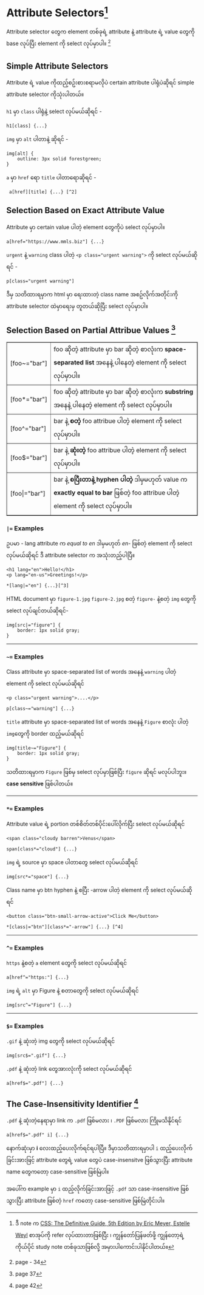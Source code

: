# Attribute Selectors[^0]
Attribute selector တွေက element တစ်ခုရဲ့ attribute နဲ့ attribute ရဲ့ value တွေကို base လုပ်ပြီး element ကို select လုပ်မှာပါ။ [^1]

## Simple Attribute Selectors
Attribute ရဲ့ value ကိုထည့်စဥ်းစားစရာမလိုပဲ certain attribute ပါရုံပဲဆိုရင် simple attribute selector ကိုသုံးပါတယ်။ 

`h1` မှာ `class` ပါရုံနဲ့ select လုပ်မယ်ဆိုရင် - 
    
    h1[class] {...}

`img` မှာ `alt` ပါတာနဲ့ ဆိုရင် - 

    img[alt] {
        outline: 3px solid forestgreen;
    } 

`a` မှာ `href` ရော `title` ပါတာရောဆိုရင် - 

     a[href][title] {...} [^2]

## Selection Based on Exact Attribute Value
Attribute မှာ certain value ပါတဲ့ element တွေကိုပဲ select လုပ်မှာပါ။

    a[href="https://www.mmls.biz"] {...}

`urgent` နဲ့ `warning` class ပါတဲ့ `<p class="urgent warning">` ကို select လုပ်မယ်ဆိုရင် - 

    p[class="urgent warning"]

ဒီမှ သတိထားရမှာက html မှာ ရေးထားတဲ့ class name အစဥ်လိုက်အတိုင်းကို attribute selector ထဲမှာရေးမှ တူတယ်ဆိုပြီး select လုပ်မှာပါ။  

## Selection Based on Partial Attribue Values [^3]
<table border=1>
<tr>
<td width="20%">[foo~="bar"]</td>
<td>foo ဆိုတဲ့ attribute မှာ bar ဆိုတဲ့ စာလုံးက <strong>space-separated list</strong> အနေနဲ့ ပါနေတဲ့ element ကို select လုပ်မှာပါ။ </td>
</tr>
<tr>
<td>[foo*="bar"]</td>
<td>foo ဆိုတဲ့ attribute မှာ bar ဆိုတဲ့ စာလုံးက <strong>substring</strong> အနေနဲ့ ပါနေတဲ့ element ကို select လုပ်မှာပါ။</td>
</tr>
<tr>
<td>[foo^="bar"]</td>
<td>bar နဲ့ <strong>စတဲ့</strong> foo attribue ပါတဲ့ element ကို select လုပ်မှာပါ။</td>
</tr>
<tr>
<td>[foo$="bar"]</td>
<td>bar နဲ့ <strong>ဆုံးတဲ့</strong> foo attribue ပါတဲ့ element ကို select လုပ်မှာပါ။</td>
</tr>
<tr>
<td>[foo|="bar"]</td>
<td>bar နဲ့ <strong>စပြီးတာနဲ့ hyphen ပါတဲ့</strong> ဒါမှမဟုတ် value က <strong>exactly equal to bar</strong> ဖြစ်တဲ့ foo attribue ပါတဲ့ element ကို select လုပ်မှာပါ။
</td>
</tr>
</table>

### `|=` Examples
ဥပမာ - lang attribute က <em>equal to en</em> ဒါမှမဟုတ် <em>en-</em> ဖြစ်တဲ့ element ကို select လုပ်မယ်ဆိုရင် ဒီ attribute selector က အသုံးတည့်ပါပြီ။  

    <h1 lang="en">Hello!</h1>
    <p lang="en-us">Greetings!</p>

    *[lang|="en"] {...}[^3]

HTML document မှာ `figure-1.jpg` `figure-2.jpg` စတဲ့ `figure-` နဲ့စတဲ့ `img` တွေကို select လုပ်ချင်တယ်ဆိုရင်- 

    img[src|="figure"] {
        border: 1px solid gray;
    }

---

### `~=` Examples
Class attribute မှာ space-separated list of words အနေနဲ့ `warning` ပါတဲ့ element ကို select လုပ်မယ်ဆိုရင်

    <p class="urgent warning">....</p>

    p[class~="warning"] {...}

`title` attribute မှာ space-separated list of words အနေနဲ့ `Figure` စာလုံး ပါတဲ့ `img`တွေကို border ထည့်မယ်ဆိုရင် 

    img[title~="Figure"] {
        border: 1px solid gray;
    }

သတိထားရမှာက `Figure` ဖြစ်မှ select လုပ်မှာဖြစ်ပြီး `figure` ဆိုရင် မလုပ်ပါဘူး။  <strong>case sensitive</strong> ဖြစ်ပါတယ်။  

---

### `*=` Examples
Attribute value ရဲ့ portion တစ်စိတ်တစ်ပိုင်းပေါ်လိုက်ပြီး select လုပ်မယ်ဆိုရင် 

    <span class="cloudy barren">Venus</span>

    span[class*="cloud"] {...}

`img` ရဲ့ source မှာ space ပါတာတွေ select လုပ်မယ်ဆိုရင် 

    img[src*="space"] {...}

Class name မှာ btn hyphen နဲ့ စပြီး -arrow ပါတဲ့ element ကို select လုပ်မယ်ဆိုရင်

    <button class="btn-small-arrow-active">Click Me</button>

    *[class|="btn"][class*="-arrow"] {...} [^4]

---

### `^=` Examples
`https` နဲ့စတဲ့ `a` element တွေကို select လုပ်မယ်ဆိုရင်

    a[href^="https:"] {...}

`img` ရဲ့ `alt` မှာ Figure နဲ့ စတာတွေကို select လုပ်မယ်ဆိုရင် 

    img[src^="Figure"] {...}

---

### `$=` Examples

`.gif` နဲ့ ဆုံးတဲ့ img တွေကို select လုပ်မယ်ဆိုရင် 

    img[src$=".gif"] {...}

`.pdf` နဲ့ ဆုံးတဲ့ link တွေအားလုံးကို select လုပ်မယ်ဆိုရင် 

    a[href$=".pdf"] {...}

## The Case-Insensitivity Identifier [^5]
`.pdf` နဲ့ ဆုံးတဲ့နေရာမှာ link က `.pdf` ဖြစ်မလား ၊ `.PDF` ဖြစ်မလား ကြိုမသိနိုင်ရင် 

    a[href$=".pdf" i] {...}

နောက်ဆုံးမှာ <strong>i</strong> လေးထည့်ပေးလိုက်ရင်ရပါပြီ။  ဒီမှာသတိထားရမှာပါ `i` ထည့်ပေးလိုက်ခြင်းအားဖြင့် attribute တွေရဲ့ value တွေပဲ case-<em>in</em>sensitve ဖြစ်သွားပြီး attribute name တွေကတော့ case-sensitive ဖြစ်မြဲပါ။

အပေါ်က example မှာ `i` ထည့်လိုက်ခြင်းအားဖြင့် `.pdf` သာ case-insensitive ဖြစ်သွားပြီး attribute ဖြစ်တဲ့ `href` ကတော့ case-sensitive ဖြစ်မြဲတိုင်းပါ။ 

[^0]: ဒီ note က [CSS: The Definitive Guide, 5th Edition by Eric Meyer, Estelle Weyl](https://www.oreilly.com/library/view/css-the-definitive/9781098117603/) စာအုပ်ကို refer လုပ်ထားတာဖြစ်ပြီး ၊ ကျွန်တော်ပြန်ဖတ်ဖို့ ကျွန်တော့ရဲ့ ကိုယ်ပိုင် study note တစ်ခုသာဖြစ်လို့ အမှားပါကောင်းပါနိုင်ပါတယ်။  
[^1]: page - 34
[^2]: page 35
[^3]: page 37
[^4]: page 40
[^5]: page 42